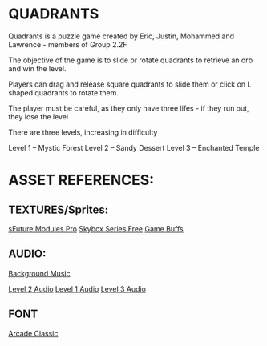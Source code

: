 # QUADRANTS
Quadrants is a puzzle game created by Eric, Justin, Mohammed and Lawrence - members of Group 2.2F

The objective of the game is to slide or rotate quadrants to retrieve an orb and win the level.

Players can drag and release square quadrants to slide them or click on L shaped quadrants to rotate them.

The player must be careful, as they only have three lifes - if they run out, they lose the level

There are three levels, increasing in difficulty

Level 1 – Mystic Forest
Level 2 – Sandy Dessert
Level 3 – Enchanted Temple




# ASSET REFERENCES:

## TEXTURES/Sprites:
[sFuture Modules Pro](https://assetstore.unity.com/packages/3d/environments/sci-fi/sfuture-modules-pro-space-and-ground-104018)
[Skybox Series Free](https://assetstore.unity.com/packages/2d/textures-materials/sky/skybox-series-free-103633)
[Game Buffs](https://assetstore.unity.com/packages/2d/textures-materials/25-free-stylized-textures-grass-ground-floors-walls-more-241895)

##   AUDIO:
[Background Music](https://assetstore.unity.com/packages/audio/music/electronic/synthwave-retro-song-romancing-the-storm-226321)

[Level 2 Audio](https://assetstore.unity.com/packages/audio/ambient/sci-fi/retro-synth-80-90-s-191422)
[Level 1 Audio](https://assetstore.unity.com/packages/audio/music/electronic/free-cyberpunk-sci-fi-soundtrack-183868)
[Level 3 Audio](https://assetstore.unity.com/packages/audio/music/electronic/future-213766)

## FONT
[Arcade Classic](https://www.dafont.com/arcade-classic-2.font)
